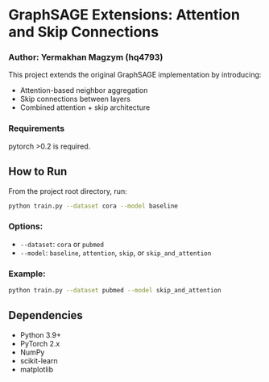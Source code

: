 # GraphSAGE Extensions: Attention and Skip Connections

### Author: Yermakhan Magzym (hq4793)

This project extends the original GraphSAGE implementation by introducing:

- Attention-based neighbor aggregation
- Skip connections between layers
- Combined attention + skip architecture

### Requirements

pytorch >0.2 is required.

## How to Run

From the project root directory, run:

```bash
python train.py --dataset cora --model baseline
```

### Options:

- `--dataset`: `cora` or `pubmed`
- `--model`: `baseline`, `attention`, `skip`, or `skip_and_attention`

### Example:

```bash
python train.py --dataset pubmed --model skip_and_attention
```

## Dependencies

- Python 3.9+
- PyTorch 2.x
- NumPy
- scikit-learn
- matplotlib
